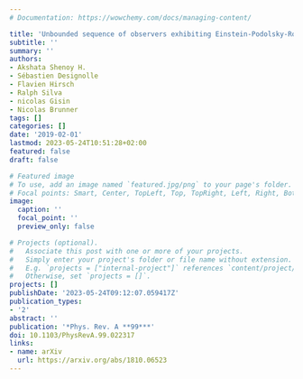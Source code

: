 ```yaml
---
# Documentation: https://wowchemy.com/docs/managing-content/

title: 'Unbounded sequence of observers exhibiting Einstein-Podolsky-Rosen steering'
subtitle: ''
summary: ''
authors:
- Akshata Shenoy H.
- Sébastien Designolle
- Flavien Hirsch
- Ralph Silva
- nicolas Gisin
- Nicolas Brunner
tags: []
categories: []
date: '2019-02-01'
lastmod: 2023-05-24T10:51:28+02:00
featured: false
draft: false

# Featured image
# To use, add an image named `featured.jpg/png` to your page's folder.
# Focal points: Smart, Center, TopLeft, Top, TopRight, Left, Right, BottomLeft, Bottom, BottomRight.
image:
  caption: ''
  focal_point: ''
  preview_only: false

# Projects (optional).
#   Associate this post with one or more of your projects.
#   Simply enter your project's folder or file name without extension.
#   E.g. `projects = ["internal-project"]` references `content/project/deep-learning/index.md`.
#   Otherwise, set `projects = []`.
projects: []
publishDate: '2023-05-24T09:12:07.059417Z'
publication_types:
- '2'
abstract: ''
publication: '*Phys. Rev. A **99***'
doi: 10.1103/PhysRevA.99.022317
links:
- name: arXiv
  url: https://arxiv.org/abs/1810.06523
---
```

